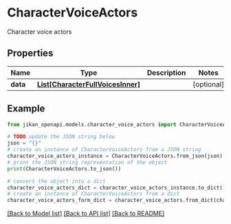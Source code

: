 # CharacterVoiceActors

Character voice actors

## Properties

Name | Type | Description | Notes
------------ | ------------- | ------------- | -------------
**data** | [**List[CharacterFullVoicesInner]**](CharacterFullVoicesInner.md) |  | [optional] 

## Example

```python
from jikan_openapi.models.character_voice_actors import CharacterVoiceActors

# TODO update the JSON string below
json = "{}"
# create an instance of CharacterVoiceActors from a JSON string
character_voice_actors_instance = CharacterVoiceActors.from_json(json)
# print the JSON string representation of the object
print(CharacterVoiceActors.to_json())

# convert the object into a dict
character_voice_actors_dict = character_voice_actors_instance.to_dict()
# create an instance of CharacterVoiceActors from a dict
character_voice_actors_form_dict = character_voice_actors.from_dict(character_voice_actors_dict)
```
[[Back to Model list]](../README.md#documentation-for-models) [[Back to API list]](../README.md#documentation-for-api-endpoints) [[Back to README]](../README.md)


